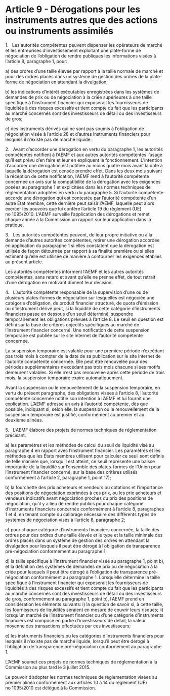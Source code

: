 # Article 9 - Dérogations pour les instruments autres que des actions ou instruments assimilés


1.   Les autorités compétentes peuvent dispenser les opérateurs de marché et les entreprises d’investissement exploitant une plate-forme de négociation de l’obligation de rendre publiques les informations visées à l’article 8, paragraphe 1, pour:

a) des ordres d’une taille élevée par rapport à la taille normale de marché et pour des ordres placés dans un système de gestion des ordres de la plate-forme de négociation en attendant la divulgation;

b) les indications d’intérêt exécutables enregistrées dans les systèmes de demandes de prix ou de négociation à la criée supérieures à une taille spécifique à l’instrument financier qui exposerait les fournisseurs de liquidités à des risques excessifs et tient compte du fait que les participants au marché concernés sont des investisseurs de détail ou des investisseurs de gros;

c) des instruments dérivés qui ne sont pas soumis à l’obligation de négociation visée à l’article 28 et d’autres instruments financiers pour lesquels il n’existe pas de marché liquide.

2.   Avant d’accorder une dérogation en vertu du paragraphe 1, les autorités compétentes notifient à l’AEMF et aux autres autorités compétentes l’usage qu’il est prévu d’en faire et leur en expliquent le fonctionnement. L’intention d’accorder une dérogation est notifiée au moins quatre mois avant la date à laquelle la dérogation est censée prendre effet. Dans les deux mois suivant la réception de cette notification, l’AEMF rend à l’autorité compétente concernée un avis sur la compatibilité de la dérogation avec les exigences posées au paragraphe 1 et explicitées dans les normes techniques de réglementation adoptées en vertu du paragraphe 5. Si l’autorité compétente accorde une dérogation qui est contestée par l’autorité compétente d’un autre État membre, cette dernière peut saisir l’AEMF, laquelle peut alors exercer les pouvoirs que lui confère l’article 19 du règlement (UE) no 1095/2010. L’AEMF surveille l’application des dérogations et remet chaque année à la Commission un rapport sur leur application dans la pratique.

3.   Les autorités compétentes peuvent, de leur propre initiative ou à la demande d’autres autorités compétentes, retirer une dérogation accordée en application du paragraphe 1 si elles constatent que la dérogation est utilisée de façon détournée par rapport à sa finalité première ou si elles estiment qu’elle est utilisée de manière à contourner les exigences établies au présent article.

Les autorités compétentes informent l’AEMF et les autres autorités compétentes, sans retard et avant qu’elle ne prenne effet, de tout retrait d’une dérogation en motivant dûment leur décision.

4.   L’autorité compétente responsable de la supervision d’une ou de plusieurs plates-formes de négociation sur lesquelles est négociée une catégorie d’obligation, de produit financier structuré, de quota d’émission ou d’instrument dérivé peut, si la liquidité de cette catégorie d’instruments financiers passe en dessous d’un seuil déterminé, suspendre temporairement les obligations prévues à l’article 8. Le seuil en question est défini sur la base de critères objectifs spécifiques au marché de l’instrument financier concerné. Une notification de cette suspension temporaire est publiée sur le site internet de l’autorité compétente concernée.

La suspension temporaire est valable pour une première période n’excédant pas trois mois à compter de la date de sa publication sur le site internet de l’autorité compétente concernée. Elle peut être renouvelée pour des périodes supplémentaires n’excédant pas trois mois chacune si ses motifs demeurent valables. Si elle n’est pas renouvelée après cette période de trois mois, la suspension temporaire expire automatiquement.

Avant la suspension ou le renouvellement de la suspension temporaire, en vertu du présent paragraphe, des obligations visées à l’article 8, l’autorité compétente concernée notifie son intention à l’AEMF et lui fournit une explication. L’AEMF adresse un avis à l’autorité compétente, dès que possible, indiquant si, selon elle, la suspension ou le renouvellement de la suspension temporaire est justifié, conformément au premier et au deuxième alinéas.

5.   L’AEMF élabore des projets de normes techniques de réglementation précisant:

a) les paramètres et les méthodes de calcul du seuil de liquidité visé au paragraphe 4 en rapport avec l’instrument financier. Les paramètres et les méthodes que les États membres utilisent pour calculer ce seuil sont définis de telle manière que, lorsqu’il est atteint, ce seuil représente une baisse importante de la liquidité sur l’ensemble des plates-formes de l’Union pour l’instrument financier concerné, sur la base des critères utilisés conformément à l’article 2, paragraphe 1, point 17);

b) la fourchette des prix acheteurs et vendeurs ou cotations et l’importance des positions de négociation exprimées à ces prix, ou les prix acheteurs et vendeurs indicatifs avant négociation proches du prix des positions de négociation, qu’il y a lieu de rendre publics pour chaque catégorie d’instruments financiers concernée conformément à l’article 8, paragraphes 1 et 4, en tenant compte du calibrage nécessaire des différents types de systèmes de négociation visés à l’article 8, paragraphe 2;

c) pour chaque catégorie d’instruments financiers concernée, la taille des ordres pour des ordres d’une taille élevée et le type et la taille minimale des ordres placés dans un système de gestion des ordres en attendant la divulgation pour lesquels il peut être dérogé à l’obligation de transparence pré-négociation conformément au paragraphe 1;

d) la taille spécifique à l’instrument financier visée au paragraphe 1, point b), et la définition des systèmes de demandes de prix ou de négociation à la criée pour lesquels il peut être dérogé à l’obligation de transparence pré-négociation conformément au paragraphe 1. Lorsqu’elle détermine la taille spécifique à l’instrument financier qui exposerait les fournisseurs de liquidités à des risques excessifs et tient compte du fait que les participants au marché concernés sont des investisseurs de détail ou des investisseurs de gros, conformément au paragraphe 1, point b), l’AEMF prend en considération les éléments suivants: i) la question de savoir si, à cette taille, les fournisseurs de liquidités seraient en mesure de couvrir leurs risques; ii) lorsqu’un marché de l’instrument financier ou d’une catégorie d’instruments financiers est composé en partie d’investisseurs de détail, la valeur moyenne des transactions effectuées par ces investisseurs;

e) les instruments financiers ou les catégories d’instruments financiers pour lesquels il n’existe pas de marché liquide, lorsqu’il peut être dérogé à l’obligation de transparence pré-négociation conformément au paragraphe 1.

L’AEMF soumet ces projets de normes techniques de réglementation à la Commission au plus tard le 3 juillet 2015.

Le pouvoir d’adopter les normes techniques de réglementation visées au premier alinéa conformément aux articles 10 à 14 du règlement (UE) no 1095/2010 est délégué à la Commission.
